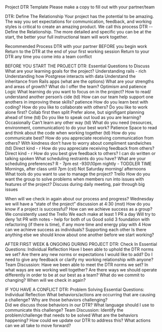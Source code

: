 Project DTR Template
Please make a copy to fill out with your partner/team

DTR: Define The Relationship
Your project has the potential to be amazing. The way you set expectations for communication, feedback, and working styles is critical to create an amazing product. We call this process DTR -- Define the Relationship. The more detailed and specific you can be at the start, the better your full instructional team will work together.

Recommended Process
DTR with your partner BEFORE you begin work
Return to the DTR at the end of your first working session
Return to your DTR any time you come into a team conflict

BEFORE YOU START THE PROJECT
DTR: Essential Questions to Discuss
What are your learning goals for the project?
Understanding rails - rich
Understanding how Postgrese interacts with data
Understand the inheritance from Rails apps (what are the options)
What are your strengths and areas of growth?
What do I offer the team?
Optimism and patience
Logic
What learning do you want to focus on in the project?
How to read/ understand another person’s cide (td)
 How can our team help support one anothers in improving these skills?
patience
How do you learn best with coding? How do you like to collaborate with others?
Do you like to work alone first?
Collab first then split
Prefer alone, but signifigant planning ahead of time (td)
Do you like to speak out loud as you are learning?
Occasionally
Can’t learn any other way (td)
What do you need (resources, environment, communication) to do your best work?
Patience
Space to read and think about the code when working together (td)
How do you communicate best?
How do you appreciate receiving communication from others?
With kindness don’t have to worry about compliment sandwiches (td)
 Direct kind - r
How do you appreciate receiving feedback from others?
Direct kind - r
How do you best give feedback to others?
I can do written or talking
 spoken
What scheduling restraints do you have?
 What are your scheduling preferences?
R - 7pm est -930\10pm nightly - TODDLER TIME
Mornings, after class until 7pm (cst)
Not Saturday morning/ afternoons
What tools do you want to use to manage the project?
Trello
How do you want the group to solve problems when members run into issues with features of the project?
Discuss during daily meeting, pair through big issues


When will we check in again about our process and progress?
Wednesday we will have a “state of the project” discussion at 4:30 (mst)
How do you know if a project is successful?
How can we achieve success as a group?
We consistently used the Trello
We each make at least 1 PR a day
Will try to deny 1st PR with notes - help for both of us
Good solid 3 foundation with refactoring (if there is time), if any more time and energy play with 4
How can we achieve success as individuals?
Supporting each other
Is there anything else we should know about one another before we start working?




AFTER FIRST WEEK & ONGOING DURING PROJECT
DTR: Check In
Essential Questions:
Individual Reflection
Have I been able to uphold the DTR norms we set?
Are there any new norms or expectations I would like to add?
Do I need to give any feedback or clarify my working relationship with anyone?
Team Discussion:
Have we been able to meet the DTR norms we set?
In what ways are we working well together?
Are there ways we should operate differently in order to be at our best as a team?
What do we commit to changing?
When will we check in again?

IF YOU HAVE A CONFLICT
DTR: Problem Solving
Essential Questions:
Individual Reflection
What behaviors/actions are occurring that are causing a challenge?
Why are those behaviors challenging?  
Did we discuss those behaviors in our DTR?
What language should I use to communicate this challenge?
Team Discussion:
Identify the problem/challenge that needs to be solved
What are the behaviors happening?
How could we update our DTR to address this?
What actions can we all take to move forward?
